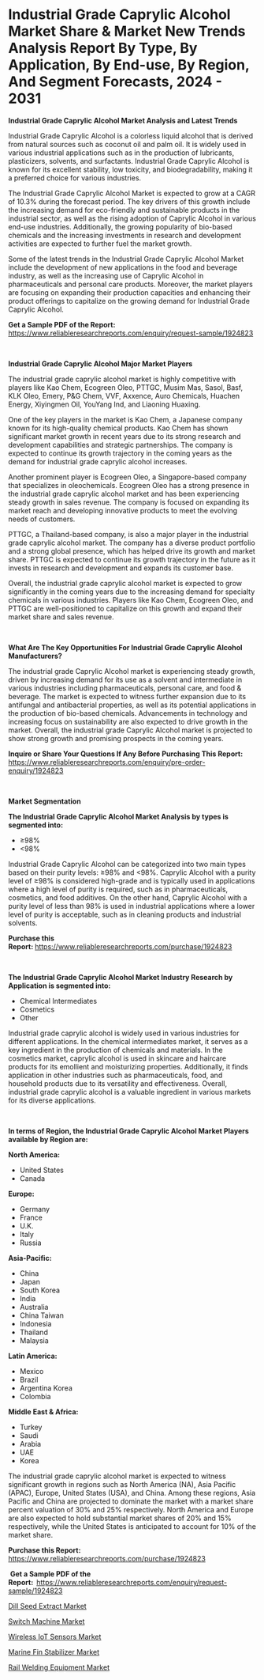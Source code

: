 <p><h1>Industrial Grade Caprylic Alcohol Market Share & Market New Trends Analysis Report By Type, By Application, By End-use, By Region, And Segment Forecasts, 2024 - 2031</h1></p><p><strong>Industrial Grade Caprylic Alcohol Market Analysis and Latest Trends</strong></p>
<p><p>Industrial Grade Caprylic Alcohol is a colorless liquid alcohol that is derived from natural sources such as coconut oil and palm oil. It is widely used in various industrial applications such as in the production of lubricants, plasticizers, solvents, and surfactants. Industrial Grade Caprylic Alcohol is known for its excellent stability, low toxicity, and biodegradability, making it a preferred choice for various industries.</p><p>The Industrial Grade Caprylic Alcohol Market is expected to grow at a CAGR of 10.3% during the forecast period. The key drivers of this growth include the increasing demand for eco-friendly and sustainable products in the industrial sector, as well as the rising adoption of Caprylic Alcohol in various end-use industries. Additionally, the growing popularity of bio-based chemicals and the increasing investments in research and development activities are expected to further fuel the market growth.</p><p>Some of the latest trends in the Industrial Grade Caprylic Alcohol Market include the development of new applications in the food and beverage industry, as well as the increasing use of Caprylic Alcohol in pharmaceuticals and personal care products. Moreover, the market players are focusing on expanding their production capacities and enhancing their product offerings to capitalize on the growing demand for Industrial Grade Caprylic Alcohol.</p></p>
<p><strong>Get a Sample PDF of the Report:&nbsp;</strong> <a href="https://www.reliableresearchreports.com/enquiry/request-sample/1924823">https://www.reliableresearchreports.com/enquiry/request-sample/1924823</a></p>
<p>&nbsp;</p>
<p><strong>Industrial Grade Caprylic Alcohol Major Market Players</strong></p>
<p><p>The industrial grade caprylic alcohol market is highly competitive with players like Kao Chem, Ecogreen Oleo, PTTGC, Musim Mas, Sasol, Basf, KLK Oleo, Emery, P&G Chem, VVF, Axxence, Auro Chemicals, Huachen Energy, Xiyingmen Oil, YouYang Ind, and Liaoning Huaxing.</p><p>One of the key players in the market is Kao Chem, a Japanese company known for its high-quality chemical products. Kao Chem has shown significant market growth in recent years due to its strong research and development capabilities and strategic partnerships. The company is expected to continue its growth trajectory in the coming years as the demand for industrial grade caprylic alcohol increases.</p><p>Another prominent player is Ecogreen Oleo, a Singapore-based company that specializes in oleochemicals. Ecogreen Oleo has a strong presence in the industrial grade caprylic alcohol market and has been experiencing steady growth in sales revenue. The company is focused on expanding its market reach and developing innovative products to meet the evolving needs of customers.</p><p>PTTGC, a Thailand-based company, is also a major player in the industrial grade caprylic alcohol market. The company has a diverse product portfolio and a strong global presence, which has helped drive its growth and market share. PTTGC is expected to continue its growth trajectory in the future as it invests in research and development and expands its customer base.</p><p>Overall, the industrial grade caprylic alcohol market is expected to grow significantly in the coming years due to the increasing demand for specialty chemicals in various industries. Players like Kao Chem, Ecogreen Oleo, and PTTGC are well-positioned to capitalize on this growth and expand their market share and sales revenue.</p></p>
<p>&nbsp;</p>
<p><strong>What Are The Key Opportunities For Industrial Grade Caprylic Alcohol Manufacturers?</strong></p>
<p><p>The industrial grade Caprylic Alcohol market is experiencing steady growth, driven by increasing demand for its use as a solvent and intermediate in various industries including pharmaceuticals, personal care, and food & beverage. The market is expected to witness further expansion due to its antifungal and antibacterial properties, as well as its potential applications in the production of bio-based chemicals. Advancements in technology and increasing focus on sustainability are also expected to drive growth in the market. Overall, the industrial grade Caprylic Alcohol market is projected to show strong growth and promising prospects in the coming years.</p></p>
<p><strong>Inquire or Share Your Questions If Any Before Purchasing This Report:</strong> <a href="https://www.reliableresearchreports.com/enquiry/pre-order-enquiry/1924823">https://www.reliableresearchreports.com/enquiry/pre-order-enquiry/1924823</a></p>
<p>&nbsp;</p>
<p><strong>Market Segmentation</strong></p>
<p><strong>The Industrial Grade Caprylic Alcohol Market Analysis by types is segmented into:</strong></p>
<p><ul><li>≥98%</li><li><98%</li></ul></p>
<p><p>Industrial Grade Caprylic Alcohol can be categorized into two main types based on their purity levels: ≥98% and <98%. Caprylic Alcohol with a purity level of ≥98% is considered high-grade and is typically used in applications where a high level of purity is required, such as in pharmaceuticals, cosmetics, and food additives. On the other hand, Caprylic Alcohol with a purity level of less than 98% is used in industrial applications where a lower level of purity is acceptable, such as in cleaning products and industrial solvents.</p></p>
<p><strong>Purchase this Report:&nbsp;</strong><a href="https://www.reliableresearchreports.com/purchase/1924823">https://www.reliableresearchreports.com/purchase/1924823</a></p>
<p>&nbsp;</p>
<p><strong>The Industrial Grade Caprylic Alcohol Market Industry Research by Application is segmented into:</strong></p>
<p><ul><li>Chemical Intermediates</li><li>Cosmetics</li><li>Other</li></ul></p>
<p><p>Industrial grade caprylic alcohol is widely used in various industries for different applications. In the chemical intermediates market, it serves as a key ingredient in the production of chemicals and materials. In the cosmetics market, caprylic alcohol is used in skincare and haircare products for its emollient and moisturizing properties. Additionally, it finds application in other industries such as pharmaceuticals, food, and household products due to its versatility and effectiveness. Overall, industrial grade caprylic alcohol is a valuable ingredient in various markets for its diverse applications.</p></p>
<p>&nbsp;</p>
<p><strong>In terms of Region, the Industrial Grade Caprylic Alcohol Market Players available by Region are:</strong></p>
<p>
    <p> <strong> North America: </strong>
        <ul>
            <li>United States</li>
            <li>Canada</li>
        </ul>
        </p> 
    <p> <strong> Europe: </strong>
        <ul>
            <li>Germany</li>
            <li>France</li>
            <li>U.K.</li>
            <li>Italy</li>
            <li>Russia</li>
        </ul>
        </p> 
    <p> <strong> Asia-Pacific: </strong>
        <ul>
            <li>China</li>
            <li>Japan</li>
            <li>South Korea</li>
            <li>India</li>
            <li>Australia</li>
            <li>China Taiwan</li>
            <li>Indonesia</li>
            <li>Thailand</li>
            <li>Malaysia</li>
        </ul>
        </p> 
    <p> <strong> Latin America: </strong>
        <ul>
            <li>Mexico</li>
            <li>Brazil</li>
            <li>Argentina Korea</li>
            <li>Colombia</li>
        </ul>
        </p> 
    <p> <strong> Middle East & Africa: </strong>
        <ul>
            <li>Turkey</li>
            <li>Saudi</li>
            <li>Arabia</li>
            <li>UAE</li>
            <li>Korea</li>
        </ul>
    </p>
    </p>
<p><p>The industrial grade caprylic alcohol market is expected to witness significant growth in regions such as North America (NA), Asia Pacific (APAC), Europe, United States (USA), and China. Among these regions, Asia Pacific and China are projected to dominate the market with a market share percent valuation of 30% and 25% respectively. North America and Europe are also expected to hold substantial market shares of 20% and 15% respectively, while the United States is anticipated to account for 10% of the market share.</p></p>
<p><strong>Purchase this Report: </strong><a href="https://www.reliableresearchreports.com/purchase/1924823">https://www.reliableresearchreports.com/purchase/1924823</a></p>
<p>&nbsp;<strong>Get a Sample PDF of the Report:&nbsp;&nbsp;</strong><a href="https://www.reliableresearchreports.com/enquiry/request-sample/1924823">https://www.reliableresearchreports.com/enquiry/request-sample/1924823</a></p>
<p><strong></strong></p>
<p><p><a href="https://poised-avenue-46d.notion.site/Dill-Seed-Extract-Market-Research-Report-The-Key-To-Successful-Business-Strategy-Forecasted-for-Per-2edbd1e61a3f4ce4be00eb498e6a77c8">Dill Seed Extract Market</a></p><p><a href="https://unruly-ladybug-44b.notion.site/Switch-Machine-Market-Size-and-Growth-Market-Segmentation-Regional-and-Country-Breakdowns-and-Mar-5697b7755575491d8438df341997f596">Switch Machine Market</a></p><p><a href="https://view.publitas.com/reportprime-1/wireless-iot-sensors-market-provides-a-comprehensive-analysis-including-a-macro-overview-of-the-market-as-well-as-micro-details-such-as-market-size-and-competitive-landscape/">Wireless IoT Sensors Market</a></p><p><a href="https://view.publitas.com/reportprime-1/marine-fin-stabilizer-market-size-2024-2031-global-industrial-analysis-key-geographical-regions-market-share-top-key-players-product-types-and-forecast-research-report/">Marine Fin Stabilizer Market</a></p><p><a href="https://gentle-editor-9db.notion.site/Rail-Welding-Equipment-Market-Size-Growth-and-Forecast-from-2024-2031-c0f23ff5761442b198b005caa2b9f698">Rail Welding Equipment Market</a></p></p>